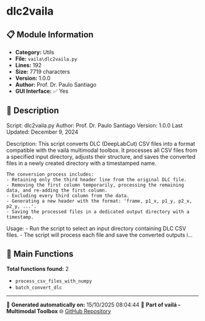 # dlc2vaila

## 📋 Module Information

- **Category:** Utils
- **File:** `vaila\dlc2vaila.py`
- **Lines:** 192
- **Size:** 7719 characters
- **Version:** 1.0.0
- **Author:** Prof. Dr. Paulo Santiago
- **GUI Interface:** ✅ Yes

## 📖 Description


Script: dlc2vaila.py
Author: Prof. Dr. Paulo Santiago
Version: 1.0.0
Last Updated: December 9, 2024

Description:
    This script converts DLC (DeepLabCut) CSV files into a format compatible with
    the vailá multimodal toolbox. It processes all CSV files from a specified input
    directory, adjusts their structure, and saves the converted files in a newly
    created directory with a timestamped name.

    The conversion process includes:
    - Retaining only the third header line from the original DLC file.
    - Removing the first column temporarily, processing the remaining data, and re-adding the first column.
    - Excluding every third column from the data.
    - Generating a new header with the format: 'frame, p1_x, p1_y, p2_x, p2_y, ...'.
    - Saving the processed files in a dedicated output directory with a timestamp.

Usage:
    - Run the script to select an input directory containing DLC CSV files.
    - The script will process each file and save the converted outputs i...

## 🔧 Main Functions

**Total functions found:** 2

- `process_csv_files_with_numpy`
- `batch_convert_dlc`




---

📅 **Generated automatically on:** 15/10/2025 08:04:44
🔗 **Part of vailá - Multimodal Toolbox**
🌐 [GitHub Repository](https://github.com/vaila-multimodaltoolbox/vaila)
